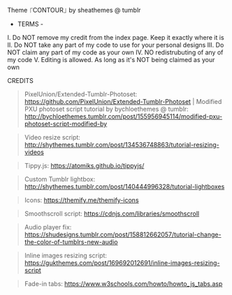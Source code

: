 Theme ⎾CONTOUR⏌ by sheathemes @ tumblr



- TERMS -
 
I. Do NOT remove my credit from the index page. Keep it exactly where it is
II. Do NOT take any part of my code to use for your personal designs
III. Do NOT claim any part of my code as your own
IV. NO redistrubuting of any of my code
V. Editing is allowed. As long as it's NOT being claimed as your own

CREDITS
 
> PixelUnion/Extended-Tumblr-Photoset: https://github.com/PixelUnion/Extended-Tumblr-Photoset | Modified PXU photoset script tutorial by bychloethemes @ tumblr: http://bychloethemes.tumblr.com/post/155956945114/modified-pxu-photoset-script-modified-by
 
> Video resize script: http://shythemes.tumblr.com/post/134536748863/tutorial-resizing-videos
 
> Tippy.js: https://atomiks.github.io/tippyjs/
 
> Custom Tumblr lightbox: http://shythemes.tumblr.com/post/140444996328/tutorial-lightboxes
 
> Icons: https://themify.me/themify-icons

> Smoothscroll script: https://cdnjs.com/libraries/smoothscroll

> Audio player fix: https://shudesigns.tumblr.com/post/158812662057/tutorial-change-the-color-of-tumblrs-new-audio

> Inline images resizing script: https://gukthemes.com/post/169692012691/inline-images-resizing-script

> Fade-in tabs: https://www.w3schools.com/howto/howto_js_tabs.asp
